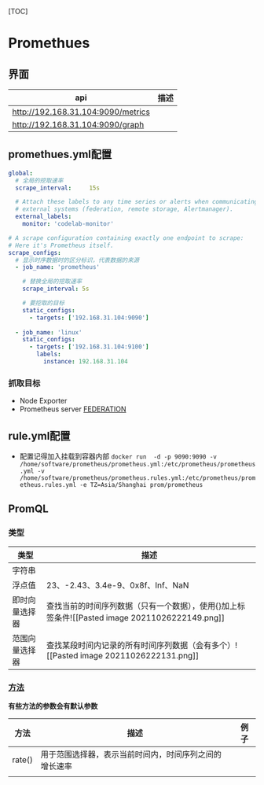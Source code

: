 [TOC]

# Promethues
## 界面
| api                                | 描述 |
| ---------------------------------- | ---- |
| http://192.168.31.104:9090/metrics |      |
| http://192.168.31.104:9090/graph   |      |

## promethues.yml配置
```yml
global:
  # 全局的挖取速率
  scrape_interval:     15s

  # Attach these labels to any time series or alerts when communicating with
  # external systems (federation, remote storage, Alertmanager).
  external_labels:
    monitor: 'codelab-monitor'

# A scrape configuration containing exactly one endpoint to scrape:
# Here it's Prometheus itself.
scrape_configs:
  # 显示时序数据时的区分标识，代表数据的来源
  - job_name: 'prometheus'

    # 替换全局的挖取速率
    scrape_interval: 5s

	# 要挖取的目标
    static_configs:
      - targets: ['192.168.31.104:9090']
 
  - job_name: 'linux'
    static_configs:
      - targets: ['192.168.31.104:9100']
        labels:
          instance: 192.168.31.104
```

### 抓取目标
* Node Exporter
* Prometheus server [FEDERATION](https://prometheus.io/docs/prometheus/latest/federation/#federation)

## rule.yml配置

* 配置记得加入挂载到容器内部
`docker run  -d -p 9090:9090 -v /home/software/prometheus/prometheus.yml:/etc/prometheus/prometheus.yml -v  /home/software/prometheus/prometheus.rules.yml:/etc/prometheus/prometheus.rules.yml -e TZ=Asia/Shanghai prom/prometheus`

## PromQL
### 类型
| 类型           | 描述                                                                                           |
| -------------- | ---------------------------------------------------------------------------------------------- |
| 字符串         |                                                                                                |
| 浮点值         | 23、-2.43、3.4e-9、0x8f、Inf、NaN                                                              |
| 即时向量选择器 | 查找当前的时间序列数据（只有一个数据），使用{}加上标签条件![[Pasted image 20211026222149.png]] |
| 范围向量选择器 | 查找某段时间内记录的所有时间序列数据（会有多个）![[Pasted image 20211026222131.png]]           |

### [方法](https://github.com/prometheus/prometheus/blob/main/docs/querying/functions.md)
**有些方法的参数会有默认参数**

| 方法   | 描述                                                   | 例子 |
| ------ | ------------------------------------------------------ | ---- |
| rate() | 用于范围选择器，表示当前时间内，时间序列之间的增长速率 |      |
|        |                                                        |      |